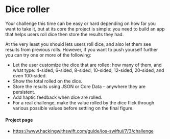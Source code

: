 # Dice roller

Your challenge this time can be easy or hard depending on how far you want to take it, but at its core the project is simple: you need to build an app that helps users roll dice then store the results they had.

At the very least you should lets users roll dice, and also let them see results from previous rolls. However, if you want to push yourself further you can try one or more of the following:
- Let the user customize the dice that are rolled: how many of them, and what type: 4-sided, 6-sided, 8-sided, 10-sided, 12-sided, 20-sided, and even 100-sided.
- Show the total rolled on the dice.
- Store the results using JSON or Core Data – anywhere they are persistent.
- Add haptic feedback when dice are rolled.
- For a real challenge, make the value rolled by the dice flick through various possible values before settling on the final figure.

#### Project page
- https://www.hackingwithswift.com/guide/ios-swiftui/7/3/challenge